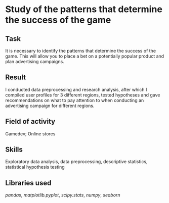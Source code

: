 # Study of the patterns that determine the success of the game


## Task
It is necessary to identify the patterns that determine the success of the game. This will allow you to place a bet on a potentially popular product and plan advertising campaigns.

## Result
I conducted data preprocessing and research analysis, after which I compiled user profiles for 3 different regions, tested hypotheses and gave recommendations on what to pay attention to when conducting an advertising campaign for different regions.

## Field of activity
Gamedev; Online stores

## Skills
Exploratory data analysis, data preprocessing, descriptive statistics, statistical hypothesis testing

## Libraries used
*pandas*, *matplotlib.pyplot*, *scipy.stats*, *numpy*, *seaborn*